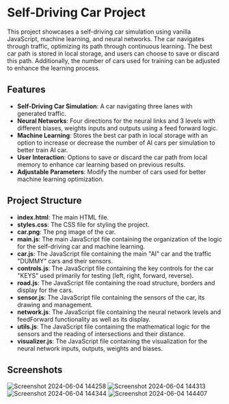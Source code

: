 # Self-Driving Car Project

This project showcases a self-driving car simulation using vanilla JavaScript, machine learning, and neural networks. The car navigates through traffic, optimizing its path through continuous learning. 
The best car path is stored in local storage, and users can choose to save or discard this path. Additionally, the number of cars used for training can be adjusted to enhance the learning process.

## Features

- **Self-Driving Car Simulation**: A car navigating three lanes with generated traffic.
- **Neural Networks**: Four directions for the neural links and 3 levels with different biases, weights inputs and outputs using a feed forward logic.
- **Machine Learning**: Stores the best car path in local storage with an option to increase or decrease the number of AI cars per simulation to better train AI car.
- **User Interaction**: Options to save or discard the car path from local memory to enhance car learning based on previous results.
- **Adjustable Parameters**: Modify the number of cars used for better machine learning optimization.

## Project Structure

- **index.html**: The main HTML file.
- **styles.css**: The CSS file for styling the project.
- **car.png**: The png image of the car.
- **main.js**: The main JavaScript file containing the organization of the logic for the self-driving car and machine learning.
- **car.js**: The JavaScript file containing the main "AI" car and the traffic "DUMMY" cars and their sensors.
- **controls.js**: The JavaScript file containing the key controls for the car "KEYS" used primarily for testing (left, right, forward, reverse).
- **road.js**: The JavaScript file containing the road structure, borders and display for the cars.
- **sensor.js**: The JavaScript file containing the sensors of the car, its drawing and management.
- **network.js**: The JavaScript file containing the neural network levels and feedForward functionality as well as its display.
- **utils.js**: The JavaScript file containing the mathematical logic for the sensors and the reading of intersections and their distance.
- **visualizer.js**: The JavaScript file containing the visualization for the neural network inputs, outputs, weights and biases.

## Screenshots

![Screenshot 2024-06-04 144258](https://github.com/arya-zarei/PersonalProjects/assets/132939550/6730bf84-23ea-403b-b53e-ef32e848ea2a)
![Screenshot 2024-06-04 144313](https://github.com/arya-zarei/PersonalProjects/assets/132939550/af309f16-47e3-4002-9c39-20e0264533d5)
![Screenshot 2024-06-04 144344](https://github.com/arya-zarei/PersonalProjects/assets/132939550/b6ec7fa6-65eb-48ef-8f3f-05af0737ce84)
![Screenshot 2024-06-04 144407](https://github.com/arya-zarei/PersonalProjects/assets/132939550/402a6e9d-948a-439d-bd49-0ed4ebe9ea56)
